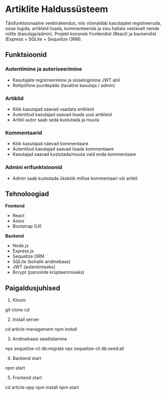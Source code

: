 # Artiklite Haldussüsteem

Täisfunktsionaalne veebirakendus, mis võimaldab kasutajatel registreeruda, sisse logida, artikleid lisada, kommenteerida ja sisu hallata vastavalt nende rollile (kasutaja/admin). Projekt koosneb frontendist (React) ja backendist (Express + SQLite + Sequelize ORM).

## Funktsioonid

### Autentimine ja autoriseerimine
- Kasutajate registreerimine ja sisselogimine JWT abil
- Rollipõhine juurdepääs (tavaline kasutaja / admin)

### Artiklid
- Kõik kasutajad saavad vaadata artikleid
- Autentitud kasutajad saavad lisada uusi artikleid
- Artikli autor saab seda kustutada ja muuta

### Kommentaarid
- Kõik kasutajad näevad kommentaare
- Autentitud kasutajad saavad lisada kommentaare
- Kasutajad saavad kustutada/muuta vaid enda kommentaare

### Admini erifunktsioonid
- Admin saab kustutada ükskõik millise kommentaari või artikli

## Tehnoloogiad

**Frontend**
- React
- Axios
- Bootstrap (UI)

**Backend**
- Node.js
- Express.js
- Sequelize ORM
- SQLite (kohalik andmebaas)
- JWT (autentimiseks)
- Bcrypt (paroolide krüpteerimiseks)

## Paigaldusjuhised

1. Klooni

git clone 
cd <repository-folder>

2. Install server

cd article-management
npm install

3. Andmebaasi seadistamine

npx sequelize-cli db:migrate
npx sequelize-cli db:seed:all

4. Backend start

npm start


5. Frontend start

cd article-app
npm install
npm start




